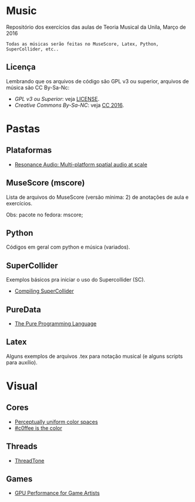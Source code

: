 # Music

Repositório dos exercícios das aulas de Teoria Musical da Unila, Março de 2016

	Todas as músicas serão feitas no MuseScore, Latex, Python, SuperCollider, etc..

## Licença 

Lembrando que os arquivos de código são GPL v3 ou superior, arquivos de música são CC By-Sa-Nc:

* *GPL v3 ou Superior*: veja [LICENSE](LICENSE).
* *Creative Commons By-Sa-NC*: veja [CC 2016](CCby-nc-sa).

# Pastas

## Plataformas
* [Resonance Audio: Multi-platform spatial audio at scale](https://www.blog.google/products/google-vr/resonance-audio-multi-platform-spatial-audio-scale/)

## MuseScore (mscore)

Lista de arquivos do MuseScore (versão mínima: 2) de anotações de aula e exercícios.

Obs: pacote no fedora: mscore;
 
## Python

Códigos em geral com python e música (variados).

## SuperCollider

Exemplos básicos pra iniciar o uso do Supercollider (SC).

* [Compiling SuperCollider](https://github.com/overtone/overtone/wiki/Compiling-SuperCollider)

## PureData

 * [The Pure Programming Language](https://agraef.github.io/pure-lang/)


## Latex 

Alguns exemplos de arquivos .tex para notação musical (e alguns scripts para auxílio).


# Visual

## Cores

* [Perceptually uniform color spaces](https://programmingdesignsystems.com/color/perceptually-uniform-color-spaces/)
* [#c0ffee is the color](http://c0ffee.surge.sh)

## Threads

* [ThreadTone](http://www.thevelop.nl/blog/2016-12-25/ThreadTone/)
## Games

* [GPU Performance for Game Artists](http://www.fragmentbuffer.com/gpu-performance-for-game-artists/)
